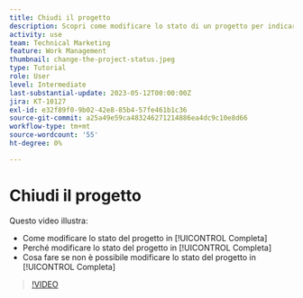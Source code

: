 ```yaml
---
title: Chiudi il progetto
description: Scopri come modificare lo stato di un progetto per indicare che il lavoro è completo.
activity: use
team: Technical Marketing
feature: Work Management
thumbnail: change-the-project-status.jpeg
type: Tutorial
role: User
level: Intermediate
last-substantial-update: 2023-05-12T00:00:00Z
jira: KT-10127
exl-id: e32f89f0-9b02-42e8-85b4-57fe461b1c36
source-git-commit: a25a49e59ca483246271214886ea4dc9c10e8d66
workflow-type: tm+mt
source-wordcount: '55'
ht-degree: 0%

---
```


# Chiudi il progetto

Questo video illustra:

* Come modificare lo stato del progetto in [!UICONTROL Completa]
* Perché modificare lo stato del progetto in [!UICONTROL Completa]
* Cosa fare se non è possibile modificare lo stato del progetto in [!UICONTROL Completa]

>[!VIDEO](https://video.tv.adobe.com/v/3419336/?quality=12&learn=on)
